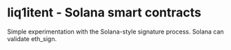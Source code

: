 # liq1itent - Solana smart contracts

Simple experimentation with the Solana-style signature process. Solana can validate eth_sign.